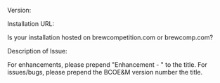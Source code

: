 Version:


Installation URL:


Is your installation hosted on brewcompetition.com or brewcomp.com?


Description of Issue:



For enhancements, please prepend "Enhancement - " to the title. For issues/bugs, please prepend the BCOE&M version number the title.
